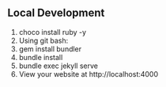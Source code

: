 ## Local Development

1. choco install ruby -y
2. Using git bash: 
  1. gem install bundler
  2. bundle install
  3. bundle exec jekyll serve
3. View your website at http://localhost:4000

